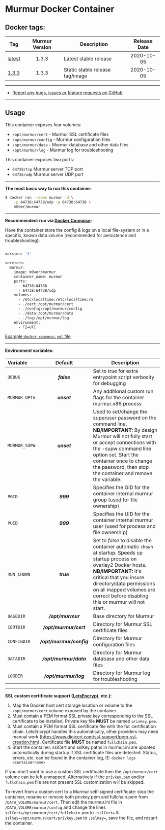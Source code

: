 # Murmur Docker Container

## Docker tags:
| Tag | Murmur Version | Description | Release Date |
| --- | :---: | --- | :---: |
| [latest](https://github.com/m0wer/murmur/blob/master/stable/Dockerfile) | 1.3.3 | Latest stable release | 2020-10-05 |
| [1.3.3](https://github.com/m0wer/murmur/releases/tag/1.3.3) | 1.3.3 | Static stable release tag/image | 2020-10-05 |

---

* [Report any bugs, issues or feature requests on GitHub](https://github.com/m0wer/murmur/issues)

---

## Usage

This container exposes four volumes:
* `/opt/murmur/cert` - Murmur SSL certificate files
* `/opt/murmur/config` - Murmur configuration files
* `/opt/murmur/data` - Murmur database and other data files
* `/opt/murmur/log` - Murmur log for troubleshooting


This container exposes two ports:
* `64738/tcp` Murmur server TCP port
* `64738/udp` Murmur server UDP port

---

**The most basic way to run this container:**

```bash
$ docker run --name murmur -d \
    -p 64738:64738/udp -p 64738:64738 \
    m0wer/murmur
```

---

**Recommended: run via [Docker Compose](https://docs.docker.com/compose/):**

Have the container store the config & logs on a local file-system or in a specific, known data volume (recommended for persistence and
 troubleshooting):


```bash

version: '3'

services:
  murmur:
    image: m0wer/murmur
    container_name: murmur
    ports:
      - 64738:64738
      - 64738:64738/udp
    volumes:
      - /etc/localtime:/etc/localtime:ro
      - ./cert:/opt/murmur/cert
      - ./config:/opt/murmur/config
      - ./data:/opt/murmur/data
      - ./log:/opt/murmur/log
    environment:
      - TZ=UTC

```

[Example `docker-compose.yml` file](https://raw.githubusercontent.com/m0wer/murmur/master/examples/docker-compose.yml)

---

**Environment variables:**

| Variable | Default | Description |
| :--- | :---: | --- |
| `DEBUG` | ***false*** | Set to *true* for extra entrypoint script verbosity for debugging |
| `MURMUR_OPTS` | ***unset*** | Any additional custom run flags for the container murmur.x86 process |
| `MURMUR_SUPW` | ***unset*** | Used to set/change the superuser password on the command line. **NB/IMPORTANT:** By design Murmur will not fully start or accept connections with the -supw command line option set. Start the container once to change the password, then stop the container and remove the variable. |
| `PGID` | ***999*** | Specifies the GID for the container internal murmur group (used for file ownership) |
| `PUID` | ***999*** | Specifies the UID for the container internal murmur user (used for process and file ownership) |
| `RUN_CHOWN` | ***true*** | Set to *false* to disable the container automatic `chown` at startup. Speeds up startup process on overlay2 Docker hosts. **NB/IMPORTANT:** It's critical that you insure directory/data permissions on all mapped volumes are correct before disabling this or murmur will not start. |
| `BASEDIR` | ***/opt/murmur*** | Base directory for Murmur |
| `CERTDIR` | ***/opt/murmur/cert*** | Directory for Murmur SSL certificate files |
| `CONFIGDIR` | ***/opt/murmur/config*** | Directory for Murmur configuration files |
| `DATADIR` | ***/opt/murmur/data*** | Directory for Murmur database and other data files |
| `LOGDIR` | ***/opt/murmur/log*** | Directory for Murmur log for troubleshooting |

---

**SSL custom certificate support ([LetsEncrypt](https://letsencrypt.org/), etc.):**

1. Map the Docker host cert storage location or volume to the `/opt/murmur/cert` volume exposed by the container
2. Must contain a PEM format SSL private key corresponding to the SSL certificate to be installed.
Private key file **MUST** be named `privkey.pem`.
3. Must contain a PEM format SSL certificate file with the full certification chain. LetsEncrypt handles this automatically, other providers may need manual work (https://www.digicert.com/ssl-support/pem-ssl-creation.htm).
Certificate file **MUST** be named `fullchain.pem`.
4. Start the container. sslCert and sslKey paths in murmur.ini are updated automatically during startup if SSL certificate files are detected. Status, errors, etc. can be found in the container log, IE: `docker logs <containername>`

If you don't want to use a custom SSL certificate then the `/opt/murmur/cert` volume can be left unmapped. Alternatively if the `privkey.pem` and/or `fullchain.pem` file are not present SSL customization will be skipped.

To revert from a custom cert to a Murmur self-signed certificate: stop the container, rename or remove both privkey.pem and fullchain.pem from `/DATA_VOLUME/murmur/cert`. Then edit the murmur.ini file in `/DATA_VOLUME/murmur/config` and change the lines `sslCert=/opt/murmur/cert/fullchain.pem` to `;sslCert=` & `sslKey=/opt/murmur/cert/privkey.pem` to `;sslKey=`, save the file, and restart the container.


[//]: # (Licensed under the Apache 2.0 license)
[//]: # (Copyright 2018 The Goofball - goofball222@gmail.com and m0wer - m0wer
[at] autistici [dot] org)
